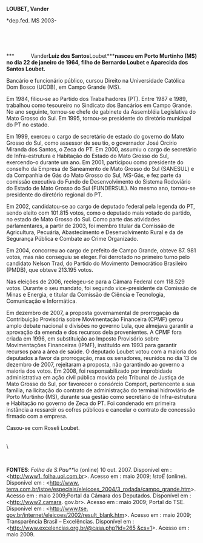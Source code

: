 **LOUBET, Vander**

\*dep.fed. MS 2003-

 

 

***           Vander******Luiz dos Santos******Loubet*****nasceu em
Porto Murtinho (MS) no dia 22 de janeiro de 1964, filho de Bernardo
Loubet e Aparecida dos Santos Loubet.**

Bancário e funcionário público, cursou Direito na Universidade Católica
Dom Bosco (UCDB), em Campo Grande (MS).

Em 1984, filiou-se ao Partido dos Trabalhadores (PT). Entre 1987 e 1989,
trabalhou como tesoureiro no Sindicato dos Bancários em Campo Grande. No
ano seguinte, tornou-se chefe de gabinete da Assembléia Legislativa do
Mato Grosso do Sul. Em 1995, tornou-se presidente do diretório municipal
do PT no estado.

Em 1999, exerceu o cargo de secretário de estado do governo do Mato
Grosso do Sul, como assessor de seu tio, o governador José Orcírio
Miranda dos Santos, o Zeca do PT. Em 2000, assumiu o cargo de secretário
de Infra-estrutura e Habitação do Estado do Mato Grosso do Sul,
exercendo-o durante um ano. Em 2001, participou como presidente do
conselho da Empresa de Saneamento de Mato Grosso do Sul (SANESUL) e da
Companhia de Gás do Mato Grosso do Sul, MS-Gás, e fez parte da comissão
executiva do Fundo de Desenvolvimento do Sistema Rodoviário do Estado de
Mato Grosso do Sul (FUNDERSUL). No mesmo ano, tornou-se presidente do
diretório regional do PT.

Em 2002, candidatou-se ao cargo de deputado federal pela legenda do PT,
sendo eleito com 101.815 votos, como o deputado mais votado do partido,
no estado de Mato Grosso do Sul. Como parte das atividades
parlamentares, a partir de 2003, foi membro titular da Comissão de
Agricultura, Pecuária, Abastecimento e Desenvolvimento Rural e da de
Segurança Pública e Combate ao Crime Organizado.

Em 2004, concorreu ao cargo de prefeito de Campo Grande, obteve 87. 981
votos, mas não conseguiu se eleger. Foi derrotado no primeiro turno pelo
candidato Nelson Trad, do Partido do Movimento Democrático Brasileiro
(PMDB), que obteve 213.195 votos.

Nas eleições de 2006, reelegeu-se para a Câmara Federal com 118.529
votos. Durante o seu mandato, foi segundo vice-presidente da Comissão de
Minas e Energia, e titular da Comissão de Ciência e Tecnologia,
Comunicação e Informática.

Em dezembro de 2007, a proposta governamental de prorrogação da
Contribuição Provisória sobre Movimentação Financeira (CPMF) gerou amplo
debate nacional e divisões no governo Lula, que almejava garantir a
aprovação da emenda e dos recursos dela provenientes. A CPMF fora criada
em 1996, em substituição ao Imposto Provisório sobre Movimentações
Financeiras (IPMF), instituído em 1993 para garantir recursos para a
área de saúde. O deputado Loubet votou com a maioria dos deputados a
favor da prorrogação, mas os senadores, reunidos no dia 13 de dezembro
de 2007, rejeitaram a proposta, não garantindo ao governo a maioria dos
votos. Em 2008, foi responsabilizado por improbidade administrativa em
ação civil pública movida pelo Tribunal de Justiça de Mato Grosso do
Sul, por favorecer o consórcio Comport, pertencente a sua família, na
licitação do contrato de administração do terminal hidroviário de Porto
Murtinho (MS), durante sua gestão como secretário de Infra-estrutura e
Habitação no governo de Zeca do PT. Foi condenado em primeira instância
a ressarcir os cofres públicos e cancelar o contrato de concessão
firmado com a empresa.

Casou-se com Roseli Loubet.

\
 \

 

**FONTES**: *Folha de S.Pau**lo* (online) 10 out. 2007. Disponível em :
\<[http://www1. folha.uol.com.br](http://www1.%20folha.uol.com.br)\>.
Acesso em : maio 2009; *IstoÉ* (online). Disponível em : \<[http://www.
terra.com.br/istoe/especiais/eleicoes\_2004/3\_rodada/campo\_grande.htm](http://www.%20terra.com.br/istoe/especiais/eleicoes_2004/3_rodada/campo_grande.htm)\>.
Acesso em : maio 2009;Portal da Câmara dos Deputados. Disponível em :
\<http://www2.camara. gov.br\>. Acesso em : maio 2009; Portal do TSE.
Disponível em : \<[http://www.tse.
gov.br/internet/eleicoes/2002/result\_blank.htm](http://www.tse.%20gov.br/internet/eleicoes/2002/result_blank.htm)\>.
Acesso em : maio 2009; Transparência Brasil – Excelências. Disponível em
: \<[http://www.excelencias.org.br/@casa.php?id=265
&cs=1](http://www.excelencias.org.br/@casa.php?id%20=265%20&cs=1)\>.
Acesso em : maio 2009.

 
